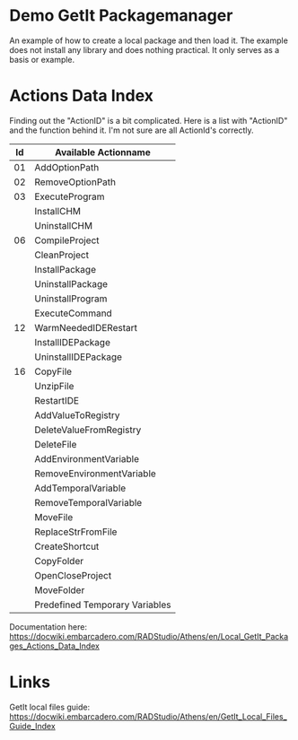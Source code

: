 # Demo GetIt Packagemanager 
An example of how to create a local package and then load it.
The example does not install any library and does nothing practical. It only serves as a basis or example.

# Actions Data Index
Finding out the "ActionID" is a bit complicated. Here is a list with "ActionID" and the function behind it.
I'm not sure are all ActionId's correctly. 

| Id | Available Actionname           |
| -- | ------------------------------ |
| 01 | AddOptionPath                  | 
| 02 | RemoveOptionPath               | 
| 03 | ExecuteProgram                 | 
|    | InstallCHM                     | 
|    | UninstallCHM                   | 
| 06 | CompileProject                 | 
|    | CleanProject                   | 
|    | InstallPackage                 | 
|    | UninstallPackage               | 
|    | UninstallProgram               | 
|    | ExecuteCommand                 | 
| 12 | WarmNeededIDERestart           | 
|    | InstallIDEPackage              | 
|    | UninstallIDEPackage            | 
| 16 | CopyFile                       | 
|    | UnzipFile                      | 
|    | RestartIDE                     | 
|    | AddValueToRegistry             | 
|    | DeleteValueFromRegistry        | 
|    | DeleteFile                     | 
|    | AddEnvironmentVariable         | 
|    | RemoveEnvironmentVariable      | 
|    | AddTemporalVariable            | 
|    | RemoveTemporalVariable         | 
|    | MoveFile                       | 
|    | ReplaceStrFromFile             | 
|    | CreateShortcut                 | 
|    | CopyFolder                     | 
|    | OpenCloseProject               | 
|    | MoveFolder                     | 
|    | Predefined Temporary Variables | 


Documentation here:   
https://docwiki.embarcadero.com/RADStudio/Athens/en/Local_GetIt_Packages_Actions_Data_Index


# Links
GetIt local files guide:
https://docwiki.embarcadero.com/RADStudio/Athens/en/GetIt_Local_Files_Guide_Index

